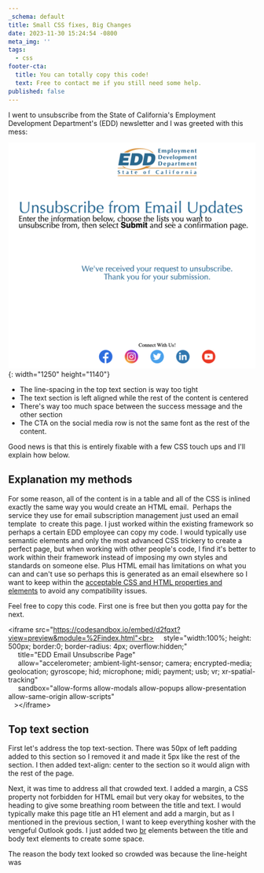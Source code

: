 ```yaml
---
_schema: default
title: Small CSS fixes, Big Changes
date: 2023-11-30 15:24:54 -0800
meta_img: ''
tags:
  - css
footer-cta:
  title: You can totally copy this code!
  text: Free to contact me if you still need some help.
published: false
---
```

I went to unsubscribe from the State of California's Employment Development Department's (EDD) newsletter and I was greeted with this mess:&nbsp;

![](/images/screen-shot-2023-11-30-at-2-41-13-pm.png){: width="1250" height="1140"}

* The line-spacing in the top text section is way too tight
* The text section is left aligned while the rest of the content is centered
* There's way too much space between the success message and the other section
* The CTA on the social media row is not the same font as the rest of the content.&nbsp;

Good news is that this is entirely fixable with a few CSS touch ups and I'll explain how below.&nbsp;

## Explanation my methods

For some reason, all of the content is in a table and all of the CSS is inlined exactly the same way you would create an HTML email.&nbsp; Perhaps the service they use for email subscription management just used an email template&nbsp; to create this page. I just worked within the existing framework so perhaps a certain EDD employee can copy my code. I would typically use semantic elements and only the most advanced CSS trickery to create a perfect page, but when working with other people's code, I find it's better to work within their framework instead of imposing my own styles and standards on someone else. Plus HTML email has limitations on what you can and can't use so perhaps this is generated as an email elsewhere so I want to keep within the [acceptable CSS and HTML properties and elements](https://www.campaignmonitor.com/css/)&nbsp;to avoid any compatibility issues. &nbsp;&nbsp;

Feel free to copy this code. First one is free but then you gotta pay for the next.

&lt;iframe src="https://codesandbox.io/embed/d2fqxt?view=preview&module=%2Findex.html"<br>&nbsp; &nbsp; &nbsp;style="width:100%; height: 500px; border:0; border-radius: 4px; overflow:hidden;"<br>&nbsp; &nbsp; &nbsp;title="EDD Email Unsubscribe Page"<br>&nbsp; &nbsp; &nbsp;allow="accelerometer; ambient-light-sensor; camera; encrypted-media; geolocation; gyroscope; hid; microphone; midi; payment; usb; vr; xr-spatial-tracking"<br>&nbsp; &nbsp; &nbsp;sandbox="allow-forms allow-modals allow-popups allow-presentation allow-same-origin allow-scripts"<br>&nbsp; &nbsp;&gt;&lt;/iframe&gt;



## Top text section

First let's address the top text-section. There was 50px of left padding added to this section so I removed it and made it 5px like the rest of the section. I then added text-align: center to the section so it would align with the rest of the page.&nbsp;

Next, it was time to address all that crowded text. I added a margin, a CSS property not forbidden for HTML email but very okay for websites, to the heading to give some breathing room between the title and text. I would typically make this page title an H1 element and add a margin, but as I mentioned in the previous section, I want to keep everything kosher with the vengeful Outlook gods. I just added two [br](https://www.w3schools.com/tags/tag_br.asp) elements between the title and body text elements to create some space.&nbsp;

The reason the body text looked so crowded was because the line-height was&nbsp;